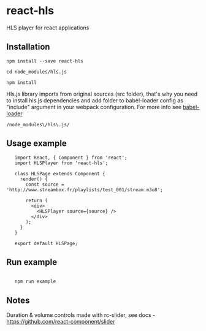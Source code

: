 # react-hls

HLS player for react applications

## Installation

    npm install --save react-hls

    cd node_modules/hls.js

    npm install

Hls.js library imports from original sources (src folder), that's why you need to install hls.js dependencies and add folder to babel-loader config as "include" argument in your webpack configuration. For more info see [babel-loader](https://github.com/babel/babel-loader)

    /node_modules\/hls\.js/

## Usage example
 ```````
    import React, { Component } from 'react';
    import HLSPlayer from 'react-hls';

    class HLSPage extends Component {
      render() {
        const source = 'http://www.streambox.fr/playlists/test_001/stream.m3u8';

        return (
          <div>
            <HLSPlayer source={source} />
          </div>
        );
      }
    }

    export default HLSPage;
 ```````

## Run example
 ```````
 
    npm run example
 
 ```````

## Notes

Duration & volume controls made with rc-slider, see docs - https://github.com/react-component/slider